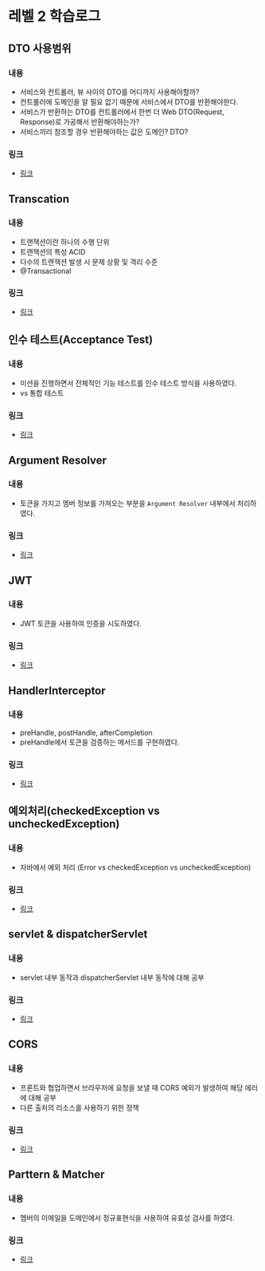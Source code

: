 # 레벨 2 학습로그

## DTO 사용범위
### 내용
- 서비스와 컨트롤러, 뷰 사이의 DTO를 어디까지 사용해야할까?
- 컨트롤러에 도메인을 알 필요 없기 때문에 서비스에서 DTO를 반환해야한다.
- 서비스가 반환하는 DTO를 컨트롤러에서 한번 더 Web DTO(Request, Response)로 가공해서 반환해야하는가?
- 서비스끼리 참조할 경우 반환해야하는 값은 도메인? DTO?
### 링크
- [링크](https://github.com/pika96/TIL/blob/master/Spring/DTO%EC%9D%98%20%EC%82%AC%EC%9A%A9%20%EB%B2%94%EC%9C%84.md)

## Transcation
### 내용
- 트랜잭션이란 하나의 수행 단위
- 트랜잭션의 특성 ACID
- 다수의 트랜잭션 발생 시 문제 상황 및 격리 수준
- @Transactional
### 링크
- [링크](https://github.com/pika96/TIL/blob/master/Spring/Transaction.md)

## 인수 테스트(Acceptance Test)
### 내용
- 미션을 진행하면서 전체적인 기능 테스트를 인수 테스트 방식을 사용하였다.
- vs 통합 테스트
### 링크
- [링크](https://github.com/pika96/TIL/blob/master/JAVA/Test/Acceptance%20Test.md)

## Argument Resolver
### 내용
- 토큰을 가지고 멤버 정보를 가져오는 부분을 `Argument Resolver` 내부에서 처리하였다.
### 링크
- [링크](https://github.com/pika96/TIL/blob/master/Spring/ArgumentResolver.md)


## JWT
### 내용
- JWT 토큰을 사용하여 인증을 시도하였다.
### 링크
- [링크](https://github.com/pika96/TIL/blob/master/Spring/JWT.md)

## HandlerInterceptor
### 내용
- preHandle, postHandle, afterCompletion
- preHandle에서 토큰을 검증하는 메서드를 구현하였다.

### 링크
- [링크](https://github.com/pika96/TIL/blob/master/Spring/HandlerInterceptor.md)


## 예외처리(checkedException vs uncheckedException)
### 내용
- 자바에서 예외 처리 (Error vs checkedException vs uncheckedException)
### 링크
- [링크](https://github.com/pika96/TIL/blob/master/JAVA/%EC%98%88%EC%99%B8%20%EC%B2%98%EB%A6%AC.md)

## servlet & dispatcherServlet
### 내용
- servlet 내부 동작과 dispatcherServlet 내부 동작에 대해 공부
### 링크
- [링크](https://github.com/pika96/TIL/blob/master/Spring/Dispatcher%20Servlet.md)

## CORS
### 내용
- 프론트와 협업하면서 브라우저에 요청을 보낼 때 CORS 예외가 발생하여 해당 에러에 대해 공부
- 다른 출처의 리소스를 사용하기 위한 정책
### 링크
- [링크](https://github.com/pika96/TIL/blob/master/%EB%84%A4%ED%8A%B8%EC%9B%8C%ED%81%AC/CORS.md)

## Parttern & Matcher
### 내용
- 멤버의 이메일을 도메인에서 정규표현식을 사용하여 유효성 검사를 하였다.
### 링크
- [링크](https://github.com/pika96/TIL/blob/master/JAVA/Pattern%20%26%20Matcher.md)